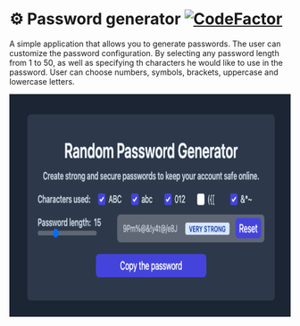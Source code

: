 # ⚙️ Password generator [![CodeFactor](https://www.codefactor.io/repository/github/srgnevmer/password-generator/badge/main)](https://www.codefactor.io/repository/github/srgnevmer/password-generator/overview/main)

A simple application that allows you to generate passwords.
The user can customize the password configuration.
By selecting any password length from 1 to 50, as well as specifying th characters he would like to use in the password.
User can choose numbers, symbols, brackets, uppercase and lowercase letters.

<img src="./src/img/preview.png" width="700" height="400">
